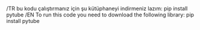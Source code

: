 /TR
bu kodu çalıştırmanız için şu kütüphaneyi indirmeniz lazım:
pip install pytube
/EN
To run this code you need to download the following library:
pip install pytube
